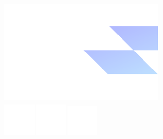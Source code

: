 ![Profile Read Me](https://github.com/delbingeorge/delbingeorge/blob/main/assets/profile-cover-image.png?raw=true)

[![Portfolio Website](https://github.com/delbingeorge/delbingeorge/blob/main/assets/browser-logo.png?raw=true)](https://delb.in)
[![Connect](https://github.com/delbingeorge/delbingeorge/blob/main/assets/email-logo.png?raw=true)](https://delb.in)
[![LinkedIn](https://github.com/delbingeorge/delbingeorge/blob/main/assets/linkedin-logo.png?raw=true)](https://delb.in)
